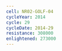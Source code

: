 ```yaml
---
cell: NR02-GOLF-04
cycleYear: 2014
cycle: 29
cycleDate: 2014-29
resistance: 308000
enlightened: 273000
---
```

